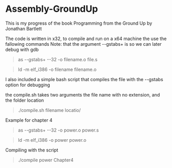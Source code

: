 # Assembly-GroundUp
This is my progress of the book Programming from the Ground Up by Jonathan Bartlett

The code is written in x32, to compile and run on a x64 machine the use the fallowing commands
Note: that the argument --gstabs+ is so we can later debug with gdb

>as --gstabs+ --32 -o filename.o file.s

>ld -m elf_i386 -o filename filename.o

I also included a simple bash script that compiles the file with the --gstabs option for debugging

the compile.sh takes two arguments the file name with no extension, and the folder location

>./compile.sh filename locatio/

Example for chapter 4

>as --gstabs+ --32 -o power.o power.s

>ld -m elf_i386 -o power power.o

Compiling with the script 

>./compile power Chapter4

